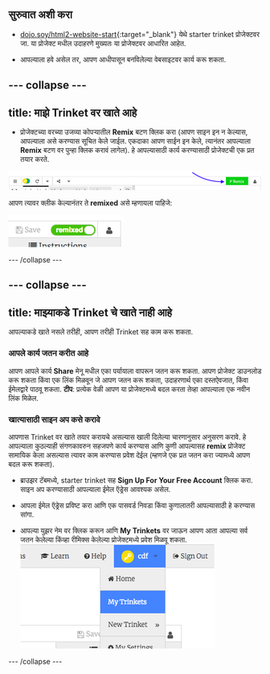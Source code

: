 ## सुरुवात अशी करा

- [dojo.soy/html2-website-start](http://dojo.soy/html2-website-start){:target="_blank"} येथे starter trinket प्रोजेक्टवर जा. या प्रोजेक्ट मधील उदाहरणे मुख्यतः या प्रोजेक्टवर आधारित आहेत.

- आपल्याला हवे असेल तर, आपण आधीपासून बनविलेल्या वेबसाइटवर कार्य करू शकता.

--- collapse ---
---
title: माझे Trinket वर खाते आहे
---

- प्रोजेक्टच्या वरच्या उजव्या कोपर्‍यातील **Remix** बटण क्लिक करा (आपण साइन इन न केल्यास, आपल्याला असे करण्यास सूचित केले जाईल. एकदाका आपण साईन इन केले, त्यानंतर आपल्याला **Remix** बटण वर पुन्हा क्लिक करावं लागेल). हे आपल्यासाठी कार्य करण्यासाठी प्रोजेक्टची एक प्रत तयार करते. 

![Remix बटण](images/tktRemixButtonArrow.png)

आपण त्यावर क्लीक केल्यानंतर ते **remixed** असे म्हणायला पाहिजे:

![बटण आता म्हणते "remixed"](images/tktRemixedSmall.png)

--- /collapse ---

--- collapse ---
---
title: माझ्याकडे Trinket चे खाते नाही आहे
---

आपल्याकडे खाते नसले तरीही, आपण तरीही Trinket सह काम करू शकता.

### आपले कार्य जतन करीत आहे

आपण आपले कार्य **Share** मेनू मधील एका पर्यायाला वापरून जतन करू शकता. आपण प्रोजेक्ट डाउनलोड करू शकता किंवा एक लिंक मिळवून जे आपण जतन करू शकता, उदाहरणार्थ एका दस्तऐवजात, किंवा ईमेलद्वारे पाठवू शकता. **टीप**: प्रत्येक वेळी आपण या प्रोजेक्टमध्ये बदल करता तेव्हा आपल्याला एक नवीन लिंक मिळेल.

### खात्यासाठी साइन अप कसे करावे

आपणास Trinket वर खाते तयार करायचे असल्यास खाली दिलेल्या चारणानुसार अनुसरण करावे. हे आपल्याला कुठल्याही संगणकावरुन सहजपणे कार्य करण्यास आणि कुणी आपल्यासह **remix** प्रोजेक्ट सामायिक केला असल्यास त्यावर काम करण्यास प्रवेश देईल (म्हणजे एक प्रत जतन करा ज्यामध्ये आपण बदल करू शकता).

- ब्राउझर टॅबमध्ये, starter trinket सह **Sign Up For Your Free Account** क्लिक करा. साइन अप करण्यासाठी आपल्याला ईमेल ऍड्रेस आवश्यक असेल.

- आपला ईमेल ऍड्रेस प्रविष्ट करा आणि एक पासवर्ड निवडा किंवा कुणालातरी आपल्यासाठी हे करण्यास सांगा.

- आपल्या युझर नेम वर क्लिक करून आणि **My Trinkets** वर जाऊन आपण आता आपल्या सर्व जतन केलेल्या किंव्हा रीमिक्स केलेल्या प्रोजेक्टमध्ये प्रवेश मिळवू शकता. 
!["MyTrinket" मेनू आयटम](images/myTrinketsMenu.png)

--- /collapse ---